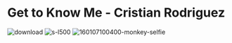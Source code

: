 # Get to Know Me - Cristian Rodriguez
![download](https://user-images.githubusercontent.com/128741117/229586124-bc7dafaf-b6e9-49e0-a7d8-a06c54203d41.jpeg)
![s-l500](https://user-images.githubusercontent.com/128741117/229586231-786d74f0-c505-470d-9d36-1717321573de.jpg)
![160107100400-monkey-selfie](https://user-images.githubusercontent.com/128741117/229586309-d32b66ab-c8e8-4408-95f6-8287606f22a5.jpg)
